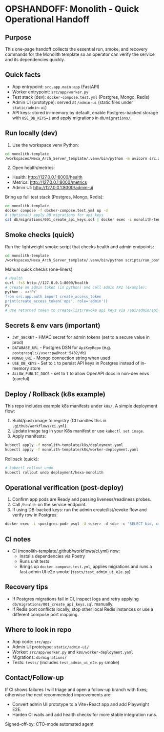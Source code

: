 OPSHANDOFF: Monolith - Quick Operational Handoff
===============================================

Purpose
-------
This one-page handoff collects the essential run, smoke, and recovery commands for the Monolith template so an operator can verify the service and its dependencies quickly.

Quick facts
-----------
- App entrypoint: `src.app.main:app` (FastAPI)
- Worker entrypoint: `src/app/worker.py`
- Test stack (dev): `docker-compose.test.yml` (Postgres, Mongo, Redis)
- Admin UI (prototype): served at `/admin-ui` (static files under `static/admin-ui`)
- API keys: stored in-memory by default, enable Postgres-backed storage with `USE_DB_KEYS=1` and apply migrations in `db/migrations/`.

Run locally (dev)
-----------------
1. Use the workspace venv Python:

```bash
cd monolith-template
/workspaces/Hexa_Arch_Server_template/.venv/bin/python -m uvicorn src.app.main:app --host 0.0.0.0 --port 8000 --reload
```

2. Open health/metrics:

  - Health: http://127.0.0.1:8000/health
  - Metrics: http://127.0.0.1:8000/metrics
  - Admin UI: http://127.0.0.1:8000/admin-ui

Bring up full test stack (Postgres, Mongo, Redis):

```bash
cd monolith-template
docker compose -f docker-compose.test.yml up -d
# (Optional) apply DB migrations for api_keys
cat db/migrations/001_create_api_keys.sql | docker exec -i monolith-template-postgres-1 psql -U test -d test_db
```

Smoke checks (quick)
--------------------
Run the lightweight smoke script that checks health and admin endpoints:

```bash
cd monolith-template
/workspaces/Hexa_Arch_Server_template/.venv/bin/python scripts/run_postman_smoke.py
```

Manual quick checks (one-liners)

```bash
# Health
curl -fsS http://127.0.0.1:8000/health
# Create an admin token (in python) and call admin API (example):
python - <<'PY'
from src.app.auth import create_access_token
print(create_access_token('ops', role='admin'))
PY
# Use returned token to create/list/revoke api keys via /api/admin/api-keys
```

Secrets & env vars (important)
------------------------------
- `JWT_SECRET` - HMAC secret for admin tokens (set to a secure value in prod)
- `DATABASE_URL` - Postgres DSN for `ApiKeyRepo` (e.g. `postgresql://user:pw@host:5432/db`)
- `MONGO_URI` - Mongo connection string when used
- `USE_DB_KEYS` - Set to `1` to persist API keys in Postgres instead of in-memory store
- `ALLOW_PUBLIC_DOCS` - set to `1` to allow OpenAPI docs in non-dev envs (careful)

Deploy / Rollback (k8s example)
------------------------------
This repo includes example k8s manifests under `k8s/`. A simple deployment flow:

1. Build/push image to registry (CI handles this in `.github/workflows/ci.yml`).
2. Update image tag in your K8s manifest or use `kubectl set image`.
3. Apply manifests:

```bash
kubectl apply -f monolith-template/k8s/deployment.yaml
kubectl apply -f monolith-template/k8s/worker-deployment.yaml
```

Rollback (quick):

```bash
# kubectl rollout undo
kubectl rollout undo deployment/hexa-monolith
```

Operational verification (post-deploy)
-------------------------------------
1. Confirm app pods are Ready and passing liveness/readiness probes.
2. Call `/health` on the service endpoint.
3. If using DB-backed keys: run the admin create/list/revoke flow and verify row in Postgres:

```bash
docker exec -i <postgres-pod> psql -U <user> -d <db> -c "SELECT kid, created_at, revoked_at FROM api_keys ORDER BY created_at DESC LIMIT 5;"
```

CI notes
--------
- CI (monolith-template/.github/workflows/ci.yml) now:
  - Installs dependencies via Poetry
  - Runs unit tests
  - Brings up `docker-compose.test.yml`, applies migrations and runs a fast admin UI e2e smoke (`tests/test_admin_ui_e2e.py`)

Recovery tips
------------
- If Postgres migrations fail in CI, inspect logs and retry applying `db/migrations/001_create_api_keys.sql` manually.
- If Redis port conflicts locally, stop other local Redis instances or use a different compose port mapping.

Where to look in repo
---------------------
- App code: `src/app/`
- Admin UI prototype: `static/admin-ui/`
- Worker: `src/app/worker.py` and `k8s/worker-deployment.yaml`
- Migrations: `db/migrations/`
- Tests: `tests/` (includes `test_admin_ui_e2e.py` smoke)

Contact/Follow-up
------------------
If CI shows failures I will triage and open a follow-up branch with fixes; otherwise the next recommended improvements are:
- Convert admin UI prototype to a Vite+React app and add Playwright E2E.
- Harden CI waits and add health checks for more stable integration runs.

Signed-off-by: CTO-mode automated agent
